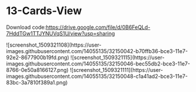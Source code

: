 # 13-Cards-View
Download code:https://drive.google.com/file/d/0B6FeQLd-7HddTGw1TTJYNUVqS1U/view?usp=sharing
<div width="200px">
![screenshot_1509321108](https://user-images.githubusercontent.com/14055135/32150042-b70ffb36-bce3-11e7-92e2-8677900b19fd.png)
![screenshot_1509321115](https://user-images.githubusercontent.com/14055135/32150046-bec55db2-bce3-11e7-8766-0e50a8166127.png)
![screenshot_1509321111](https://user-images.githubusercontent.com/14055135/32150048-c1a41ad2-bce3-11e7-83bc-3a7810f389a1.png)
</div>
